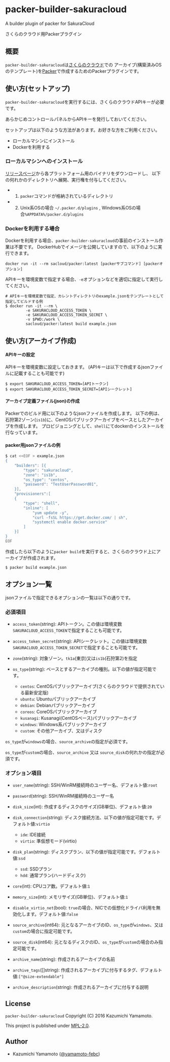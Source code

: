 packer-builder-sakuracloud
===

A builder plugin of packer for SakuraCloud

さくらのクラウド用Packerプラグイン

## 概要

`packer-builder-sakuracloud`は[さくらのクラウド](http://cloud.sakura.ad.jp)での
アーカイブ(構築済みOSのテンプレート)を[Packer](https://packer.io)で作成するためのPackerプラグインです。

## 使い方(セットアップ)

`packer-builder-sakuracloud`を実行するには、さくらのクラウドAPIキーが必要です。

あらかじめコントロールパネルからAPIキーを発行しておいてください。

セットアップは以下のような方法があります。お好きな方をご利用ください。

 - ローカルマシンにインストール
 - Dockerを利用する

### ローカルマシンへのインストール

[リリースページ](https://github.com/sacloud/packer-builder-sakuracloud/releases/latest)から各プラットフォーム用のバイナリをダウンロードし、
以下の何れかのディレクトリへ展開、実行権を付与してください。

- 1) `packer`コマンドが格納されているディレクトリ
- 2) Unix系OSの場合 `~/.packer.d/plugins` , Windows系OSの場合`%APPDATA%/packer.d/plugins`

### Dockerを利用する場合

Dockerを利用する場合、`packer-builder-sakuracloud`の事前のインストール作業は不要です。
DockerHubでイメージを公開していますので、以下のように実行できます。

    docker run -it --rm sacloud/packer:latest [packerサブコマンド] [packerオプション]

APIキーを環境変数で指定する場合、`-e`オプションなどを適切に指定して実行してください。

    # APIキーを環境変数で指定、カレントディレクトリのexample.jsonをテンプレートとして指定してビルドする例
    $ docker run -it --rm \
             -e SAKURACLOUD_ACCESS_TOKEN \
             -e SAKURACLOUD_ACCESS_TOKEN_SECRET \
             -v $PWD:/work \
             sacloud/packer:latest build example.json

## 使い方(アーカイブ作成)

#### APIキーの設定

APIキーを環境変数に設定しておきます。
(APIキーは以下で作成するjsonファイルに記載することも可能です)

    $ export SAKURACLOUD_ACCESS_TOKEN=[APIトークン]
    $ export SAKURACLOUD_ACCESS_TOKEN_SECRET=[APIシークレット]

#### アーカイブ定義ファイル(json)の作成

Packerでのビルド用に以下のようなjsonファイルを作成します。
以下の例は、石狩第2ゾーン(`is1b`)に、CentOSパブリックアーカイブをベースとしたアーカイブを作成します。
プロビジョニングとして、`shell`にてdockerのインストールを行なっています。

#### packer用jsonファイルの例
```sh
$ cat <<EOF > example.json
{
    "builders": [{
        "type": "sakuracloud",
        "zone": "is1b",
        "os_type": "centos",
        "password": "TestUserPassword01",
    }],
    "provisioners":[
    {
        "type": "shell",
        "inline": [
            "yum update -y",
            "curl -fsSL https://get.docker.com/ | sh",
            "systemctl enable docker.service"
        ]
    }]
}
EOF
```

作成したら以下のように`packer build`を実行すると、さくらのクラウド上にアーカイブが作成されます。

    $ packer build example.json

## オプション一覧

jsonファイルで指定できるオプションの一覧は以下の通りです。

### 必須項目

- `access_token`(string): APIトークン。この値は環境変数`SAKURACLOUD_ACCESS_TOKEN`で指定することも可能です。

- `access_token_secret`(string): APIシークレット。この値は環境変数`SAKURACLOUD_ACCESS_TOKEN_SECRET`で指定することも可能です。

- `zone`(string): 対象ゾーン。`tk1a`(東京)又は`is1b`(石狩第2)を指定

- `os_type`(string): ベースとするアーカイブの種別。以下の値が指定可能です。
    - `centos`: CentOSパブリックアーカイブ(さくらのクラウドで提供されている最新安定版)
    - `ubuntu`: Ubuntuパブリックアーカイブ
    - `debian`: Debianパブリックアーカイブ
    - `coreos`: CoreOSパブリックアーカイブ
    - `kusanagi`: Kusanagi(CentOSベース)パブリックアーカイブ
    - `windows`: Windows系パブリックアーカイブ
    - `custom`: その他アーカイブ、又はディスク

`os_type`が`windows`の場合、`source_archive`の指定が必須です。

`os_type`が`custom`の場合、`source_archive` 又は `source_disk`の何れかの指定が必須です。

### オプション項目

- `user_name`(string): SSH/WinRM接続時のユーザー名、デフォルト値:`root`

- `password`(string): SSH/WinRM接続時のユーザー名

- `disk_size`(int): 作成するディスクのサイズ(GB単位)、デフォルト値:`20`

- `disk_connection`(string): ディスク接続方法、以下の値が指定可能です。デフォルト値:`virtio`
    - `ide`: IDE接続
    - `virtio`: 準仮想モード(virtio)

- `disk_plan`(string): ディスクプラン、以下の値が指定可能です。デフォルト値:`ssd`
    - `ssd`: SSDプラン
    - `hdd`: 通常プラン(ハードディスク)

- `core`(int): CPUコア数。デフォルト値:`1`

- `memory_size`(int): メモリサイズ(GB単位)、デフォルト値:`1`

- `disable_virtio_net`(bool): `true`の場合、NICでの仮想化ドライバ利用を無効化します。デフォルト値:`false`

- `source_archive`(int64): 元となるアーカイブのID、`os_type`が`windows`、又は`custom`の場合に指定可能です。

- `source_disk`(int64): 元となるディスクのID、`os_type`が`custom`の場合のみ指定可能です。

- `archive_name`(string): 作成されるアーカイブの名前

- `archive_tags`([]string): 作成されるアーカイブに付与するタグ、デフォルト値:`["@size-extendable"]`

- `archive_description`(string): 作成されるアーカイブに付与する説明

## License

  `packer-builder-sakuracloud` Copyright (C) 2016 Kazumichi Yamamoto.

  This project is published under [MPL-2.0](LICENSE).
  
## Author

  * Kazumichi Yamamoto ([@yamamoto-febc](https://github.com/yamamoto-febc))

